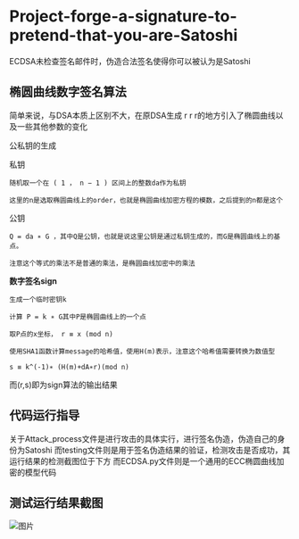 # Project-forge-a-signature-to-pretend-that-you-are-Satoshi
ECDSA未检查签名邮件时，伪造合法签名使得你可以被认为是Satoshi

椭圆曲线数字签名算法
-
简单来说，与DSA本质上区别不大，在原DSA生成 r r r的地方引入了椭圆曲线以及一些其他参数的变化

公私钥的生成

私钥

    随机取一个在 ( 1 ， n − 1 ) 区间上的整数da作为私钥
    
    这里的n是选取椭圆曲线上的order，也就是椭圆曲线加密方程的模数，之后提到的n都是这个

公钥

    Q = da ∗ G ，其中Q是公钥，也就是说这里公钥是通过私钥生成的，而G是椭圆曲线上的基点。
    
    注意这个等式的乘法不是普通的乘法，是椭圆曲线加密中的乘法

**数字签名sign**

    生成一个临时密钥k 

    计算 P = k ∗ G其中P是椭圆曲线上的一个点

    取P点的x坐标， r ≡ x (mod n) 

    使用SHA1函数计算message的哈希值，使用H(m)表示，注意这个哈希值需要转换为数值型

    s ≡ k^(-1)∗ (H(m)+dA∗r)(mod n) 

而(r,s)即为sign算法的输出结果

代码运行指导
-
关于Attack_process文件是进行攻击的具体实行，进行签名伪造，伪造自己的身份为Satoshi
而testing文件则是用于签名伪造结果的验证，检测攻击是否成功，其运行结果的检测截图位于下方
而ECDSA.py文件则是一个通用的ECC椭圆曲线加密的模型代码


测试运行结果截图
-
![图片](https://user-images.githubusercontent.com/107350922/181413797-6448dca0-d553-42ae-8bcf-c36b13721a8c.png)
